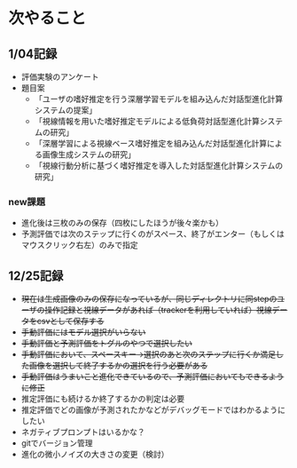 # 次やること

## 1/04記録
- 評価実験のアンケート
- 題目案
    - 「ユーザの嗜好推定を行う深層学習モデルを組み込んだ対話型進化計算システムの提案」
    - 「視線情報を用いた嗜好推定モデルによる低負荷対話型進化計算システムの研究」
    - 「深層学習による視線ベース嗜好推定を組み込んだ対話型進化計算による画像生成システムの研究」
    - 「視線行動分析に基づく嗜好推定を導入した対話型進化計算システムの研究」
### new課題
- 進化後は三枚のみの保存（四枚にしたほうが後々楽かも）
- 予測評価では次のステップに行くのがスペース、終了がエンター（もしくはマウスクリック右左）のみで指定

## 12/25記録
- ~~現在は生成画像のみの保存になっているが、同じディレクトリに同stepのユーザの操作記録と視線データがあれば（trackerを利用していれば）視線データをcsvとして保存する~~
- ~~手動評価にはモデル選択がいらない~~
- ~~手動評価と予測評価をトグルのやつで選択したい~~
- ~~手動評価において、スペースキー→選択のあと次のステップに行くか満足した画像を選択して終了するかの選択を行う必要がある~~
- ~~手動評価はうまいこと進化できているので、予測評価においてもできるように修正~~
- 推定評価にも続けるか終了するかの判定は必要
- 推定評価でどの画像が予測されたかなどがデバッグモードではわかるようにしたい
- ネガティブプロンプトはいるかな？
- gitでバージョン管理
-  進化の微小ノイズの大きさの変更（検討）
